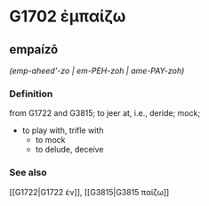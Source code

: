 # G1702 ἐμπαίζω

## empaízō

_(emp-aheed'-zo | em-PEH-zoh | ame-PAY-zoh)_

### Definition

from G1722 and G3815; to jeer at, i.e., deride; mock; 

- to play with, trifle with
  - to mock
  - to delude, deceive

### See also

[[G1722|G1722 ἐν]], [[G3815|G3815 παίζω]]
